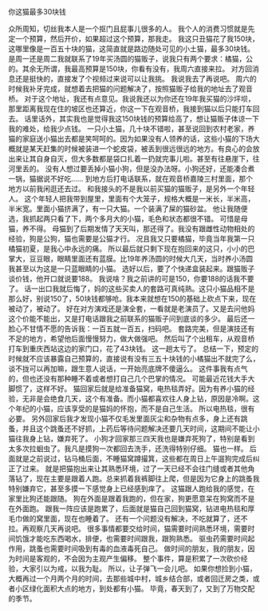 你这猫最多30块钱

众所周知，切丝我本人是一个抠门且屁事儿很多的人。
我个人的消费习惯就是先定一个预算，然后开价，如果超过这个预算，那我走。
我这只丑猫花了我150块，这哪里像是一百五十块的猫，这简直就是路边随处可见的小土猫，最多30块钱。
是周一还是周二我就联系了19年买汤圆的猫贩子，说我只有两个要求：橘猫，公的。其余无所谓，我最高预算是150块，你看有没有，我周六直接来拉。
对方回消息还是挺快的，直接发了个视频过来说可以让我挑。
我说我去了再说吧。
周六的时候我补牙完成，就想着去把猫的问题解决了，按照猫贩子给我的地址去了观音桥。
对于这个地址，我还有点意见。我说我还以为你还在19年我买猫的沙坪坝，那里距离我现在住的坡区也还算近，你这一下在观音桥，我接到猫以后只能打车回去。
话里话外，其实我也是觉得我这150块钱的预算给高了，想让猫贩子体谅一下我的难处，给我少点钱。
一只小土猫，几十块不错啦，甚至说回到农村老家，养猫的家庭送小猫出去都是笑呵呵的。因为如果没有人领养的话，这些小猫的下场大概就是某天赶集的时候被装进一个蛇皮袋，被丢到很远很远的地方。有良心的会放出来让其自身自灭，但大多数都是袋口扎着一扔就完事儿啦。甚至有往悬崖下，往河里丢的。
没有人想过要丢掉小猫小狗，但是没办法呀。小狗还好，还能凑合煮一锅，猫据说不好吃……
到地方后打电话联系，就在观音桥嘉陵三村里面，那个地方以前我闲逛还去过。
和我接头的不是我以前买猫的猫贩子，是另外一个年轻人。
这个年轻人把我带到屋里，里面有个大笼子，规格大概是一米长，半米高，半米宽。里面小猫挤满了，有一只大猫。一个装满了屎的猫砂盆。
他让我随便选，我抓起两只看了下，两个多月大的小猫，毛色和状态都很不错。
可惜是母猫，养不得。
母猫到了后期发情了天天叫，那还得了。我没有跟雌性动物相处的经验，狗是公狗，猫也需要是公猫才行。
况且我又只要橘猫，毕竟当年我第一只橘猫初夏，是我心中永远的痛。
所以最后就只剩下现在抱回来的这只，小小的巴掌大，豆豆眼，眼睛里面还有蓝膜。比19年养汤圆的时候大几天，当时养小汤圆我甚至以为这是一只蓝眼睛的小猫。
选好以后，要了个快递盒装起来。跟猫贩子谈价钱，他开口就说要188。
我说啥？我之前讲的可是150，你要188的话我不要了。
话一出口我就后悔了，妈的这些买卖人的套路可真纯熟。这只小猫品相不是那么好，别说150了，50块钱都够呛。我本来就想在150的基础上砍点下来，现在被动了，被动了。
好在对方演戏还是演全套，一看就是老演员了。又是去问他妈这个价能不能出，又是打电话跟我之前联系的猫贩子问到底谈的多少。
最后还一脸心不甘情不愿的告诉我：一百五就一百五，扫码吧。
套路完美，但是演技还有不足的地方，希望他后面慢慢努力，做大做强吧。
然后叫了个出租车，从观音桥打车到重庆西站这边的家门口，花了43块钱。
这一趟太亏了。
总结一下，预定的时候就不应该暴露自己预算的，直接说有没有三五十块钱的小橘猫出不就完了么，谈不拢可以再加嘛，跟生意人说话，一开始亮底牌不傻逼么。
这件事我有点气的，但也还没有那种睡不着或者想打自己几个巴掌的情况。
可能最近花钱大手大脚惯了，这样不好。
猫回家后就是给准备猫窝，电热毯弄好。因为有养小猫的经验，无非是会绝食几天，这个有准备。而小猫都喜欢往人身上钻，原因是冷啊。这个年纪的小猫，应该享受的是猫妈的怀抱，而不是自己生活。
所以电热毯，很有必要。
另外回家后我才发现小猫不仅毛发里面灰尘和杂物有点多，身上还有跳蚤，并且这个跳蚤还不好抓，上药后等待问题解决还要几天时间，这期间不能让小猫往我身上钻，嫌弃死了。
小狗才回家那三四天我也是嫌弃死狗了，特别是看到太多次拉蛔虫了。我凡是摸狗一次都回去洗手，还洗得特别仔细。
猫也一样。
后面就是之前说过，钻马桶后面，不睡猫窝蹲撮箕，这些都在周日上午遛狗完成后纠正了过来。
就是把猫抱出来让其熟悉环境，过了一天已经不会往门缝或者其他角落钻了，现在主要是跟着人跑。总来抓着我裤脚往上爬，但是因为它身上的跳蚤我特别嫌弃它，甚至多摸一下感觉身上已经感到痒了。
这猫跟人跑给我的感觉，在家里比狗还能跟随。
狗在外面是跟着我跑的，但在家，狗更愿意呆在狗窝而不是在外面跑。
跟我一阵应该是跑累了，后面就是猫自己回到猫窝，钻进电热毯和厚毛巾做的窝里面，现在也睡着了。
还有一个问题没有解决，不吃就算了，还不拉。再观察几天再说吧。
很多事情都要交给时间，猫需要时间熟悉环境，需要时间饥饿才能吃东西喝水，排便，也需要时间跟我，跟狗熟悉。
驱虫药需要时间起作用，跳蚤也需要时间吸到有毒的血液毒死自己。
做时间的朋友，我的朋友，因为时间是客观的，不会因为主观产生偏移。
整个事件，算是积累了一次砍价经验，大家引以为戒，以我为耻。
所以，让子弹飞一会儿吧。
如果你想捡到小猫，大概再过一个月两个月的时间，去那些城中村，城乡结合部，或者回迁房之类，或者小区绿化面积大点的地方，到处都有小猫。
毕竟，春天到了，又到了万物交配的季节。